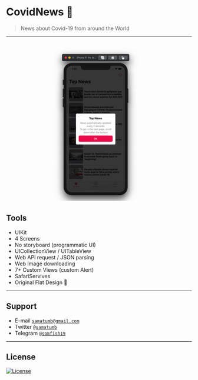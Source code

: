 # CovidNews 🦠

> News about Covid-19 from around the World
---
![Recordit GIF](https://github.com/samatumb/covidnews/blob/master/covidnews.gif)
---

## Tools

- UIKit
- 4 Screens
- No storyboard (programmatic UI)
- UICollectionView / UITableView
- Web API request / JSON parsing
- Web Image downloading
- 7+ Custom Views (custom Alert)
- SafariServives
- Original Flat Design 🥇
---

## Support
- E-mail <a href="mailto: samatumb@gmail.com" target="_blank">`samatumb@gmail.com`</a>
- Twitter <a href="http://twitter.com/samatumb" target="_blank">`@samatumb`</a>
- Telegram <a href="http://t.me/somfish19" target="_blank">`@somfish19`</a>
---


## License

[![License](http://img.shields.io/:license-mit-blue.svg?style=flat-square)](http://badges.mit-license.org)

